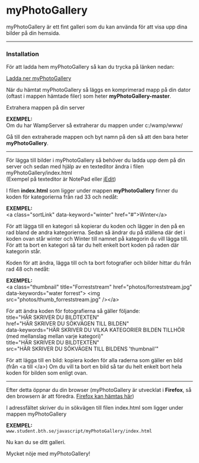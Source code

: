 myPhotoGallery
==============

<p>myPhotoGallery är ett fint galleri som du kan använda för att visa upp dina
bilder på din hemsida. 

<hr />

<h3>Installation</h2>

<p>För att ladda hem myPhotoGallery så kan du trycka på länken nedan: </p>
<a href="http://www.github.com/anactazia/myPhotoGallery/archive/master.zip">Ladda ner myPhotoGallery</a>

<p>När du hämtat myPhotoGallery så läggs en komprimerad mapp på din dator (oftast i mappen hämtade filer) 
som heter <b>myPhotoGallery-master</b>.</p>

<p>Extrahera mappen på din server </p>


<p><b>EXEMPEL:</b><br />
Om du har WampServer så extraherar du mappen under c:/wamp/www/</p>


<p>Gå till den extraherade mappen och byt namn på den så att den bara heter <b>myPhotoGallery</b>.</p>

<hr />

<p>För lägga till bilder i myPhotoGallery så behöver du ladda upp dem på din server och sedan med hjälp av
en texteditor ändra i filen myPhotoGallery/index.html<br />
(Exempel på texteditor är NotePad eller <a href="http://www.jedit.org/">jEdit</a>)</p>

<p>I filen <b>index.html</b> som ligger under mappen <b>myPhotoGallery</b> finner du koden för kategorierna från
rad 33 och nedåt:<p>

<p><b>EXEMPEL:</b><br />
&LT;a class="sortLink" data-keyword="winter" href="#">Winter&LT;/a></p>

<p>För att lägga till en kategori så kopierar du koden och lägger in den på en rad bland de andra kategorierna.
Sedan så ändrar du på ställena där det i koden ovan står winter och Winter till namnet på kategorin du vill lägga
till. För att ta bort en kategori så tar du helt enkelt bort koden på raden där kategorin står.</p>

<p>Koden för att ändra, lägga till och ta bort fotografier och bilder hittar du från rad 48 och nedåt:

<p><b>EXEMPEL:</b><br />
  &LT;a class="thumbnail" title="Forreststream"
	    href="photos/forreststream.jpg" data-keywords="water forrest">
	    &LT;img src="photos/thumb_forreststream.jpg" />&LT;/a>
	    
<p>För att ändra koden för fotografierna så gäller följande: <br />
title="HÄR SKRIVER DU BILDTEXTEN"	    <br />
href="HÄR SKRIVER DU SÖKVÄGEN TILL BILDEN"	    <br />
data-keywords="HÄR SKRIVER DU VILKA KATEGORIER BILDEN TILLHÖR (med mellanslag mellan varje kategori)"	    <br />
title="HÄR SKRIVER DU BILDTEXTEN"	    <br />
src="HÄR SKRIVER DU SÖKVÄGEN TILL BILDENS 'thumbnail'"	    </p>
<p>För att lägga till en bild: kopiera koden för alla raderna som gäller en bild (från &LT;a till &LT;/a>)
Om du vill ta bort en bild så tar du helt enkelt bort hela koden för bilden som enligt ovan.</p>
<hr />

<p>Efter detta öppnar du din browser (myPhotoGallery är utvecklat i <b>Firefox</b>, så den browsern är att föredra. 
<a href="http://www.mozilla.org/en-US/">Firefox kan hämtas här</a>)</p>

<p>I adressfältet skriver du in sökvägen till filen index.html som ligger under mappen myPhotoGallery <br />

<p><b>EXEMPEL:</b><br />
<code>www.student.bth.se/javascript/myPhotoGallery/index.html</code></p>

<p>Nu kan du se ditt galleri.</p>

<p><i<b>Mycket nöje med myPhotoGallery!</b></p>
